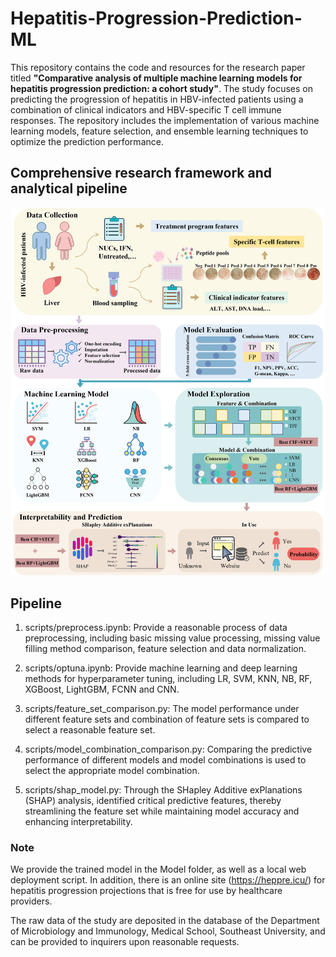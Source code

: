 # Hepatitis-Progression-Prediction-ML

This repository contains the code and resources for the research paper titled **"Comparative analysis of multiple machine learning models for hepatitis progression prediction: a cohort study"**. The study focuses on predicting the progression of hepatitis in HBV-infected patients using a combination of clinical indicators and HBV-specific T cell immune responses. The repository includes the implementation of various machine learning models, feature selection, and ensemble learning techniques to optimize the prediction performance.

## **Comprehensive research framework and analytical pipeline**

![肝炎主图](./src/pipeline.png)

## Pipeline

1. scripts/preprocess.ipynb:
	Provide a reasonable process of data preprocessing, including basic missing value processing, missing value filling method comparison, feature selection and data normalization.
	
2. scripts/optuna.ipynb:
	Provide machine learning and deep learning methods for hyperparameter tuning, including LR, SVM, KNN, NB, RF, XGBoost, LightGBM, FCNN and CNN.
	
3. scripts/feature_set_comparison.py:
	The model performance under different feature sets and combination of feature sets is compared to select a reasonable feature set.
	
4. scripts/model_combination_comparison.py:
	Comparing the predictive performance of different models and model combinations is used to select the appropriate model combination.
	
5. scripts/shap_model.py:
	Through the SHapley Additive exPlanations (SHAP) analysis, identified critical predictive features, thereby streamlining the feature set while maintaining model accuracy and enhancing interpretability.

### Note

We provide the trained model in the Model folder, as well as a local web deployment script. In addition, there is an online site (https://heppre.icu/) for hepatitis progression projections that is free for use by healthcare providers.

The raw data of the study are deposited in the database of the Department of Microbiology and Immunology, Medical School, Southeast University, and can be provided to inquirers upon reasonable requests.
